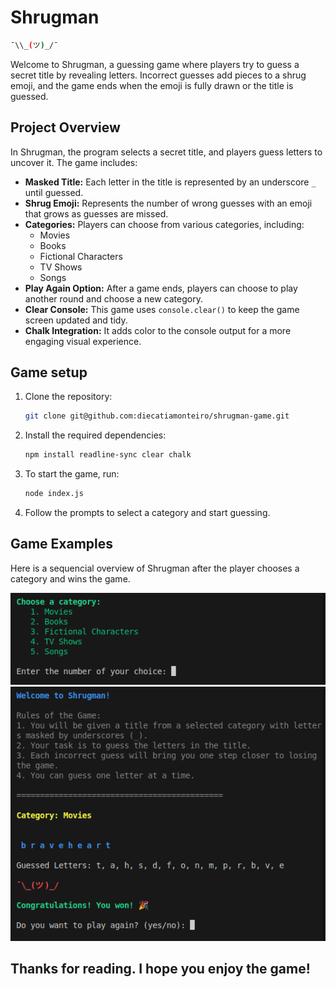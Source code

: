 # Shrugman

```bash
¯\\_(ツ)_/¯
```

Welcome to Shrugman, a guessing game where players try to guess a secret title by revealing letters. Incorrect guesses add pieces to a shrug emoji, and the game ends when the emoji is fully drawn or the title is guessed.

## Project Overview

In Shrugman, the program selects a secret title, and players guess letters to uncover it. The game includes:

- **Masked Title:** Each letter in the title is represented by an underscore `_` until guessed.
- **Shrug Emoji:** Represents the number of wrong guesses with an emoji that grows as guesses are missed.
- **Categories:** Players can choose from various categories, including:
  - Movies
  - Books
  - Fictional Characters
  - TV Shows
  - Songs
- **Play Again Option:** After a game ends, players can choose to play another round and choose a new category.
- **Clear Console:** This game uses `console.clear()` to keep the game screen updated and tidy.
- **Chalk Integration:** It adds color to the console output for a more engaging visual experience.

## Game setup

1. Clone the repository:

   ```bash
   git clone git@github.com:diecatiamonteiro/shrugman-game.git
   ```

2. Install the required dependencies:
   ```bash
   npm install readline-sync clear chalk
   ```

4. To start the game, run:
   ```bash
   node index.js
   ```
5. Follow the prompts to select a category and start guessing.

## Game Examples

Here is a sequencial overview of Shrugman after the player chooses a category and wins the game.

![game intro](img/game-intro.png)
![game-won](img/game-won.png)

## Thanks for reading. I hope you enjoy the game!
